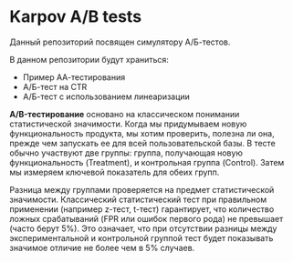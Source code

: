 # Karpov A/B tests
Данный репозиторий посвящен симулятору А/Б-тестов.

В данном репозитории будут храниться:

- Пример АА-тестирования
- А/Б-тест на CTR
- А/Б-тест с использованием линеаризации

**A/B-тестирование** основано на классическом понимании статистической значимости. Когда мы придумываем новую функциональность продукта, мы хотим проверить, полезна ли она, прежде чем запускать ее для всей пользовательской базы. В тесте обычно участвуют две группы: группа, получающая новую функциональность (Treatment), и контрольная группа (Control). Затем мы измеряем ключевой показатель для обеих групп.

Разница между группами проверяется на предмет статистической значимости. Классический статистический тест при правильном применении (например z-тест, t-тест) гарантирует, что количество ложных срабатываний (FPR или ошибок первого рода) не превышает (часто берут 5%). Это означает, что при отсутствии разницы между экспериментальной и контрольной группой тест будет показывать значимое отличие не более чем в 5% случаев.